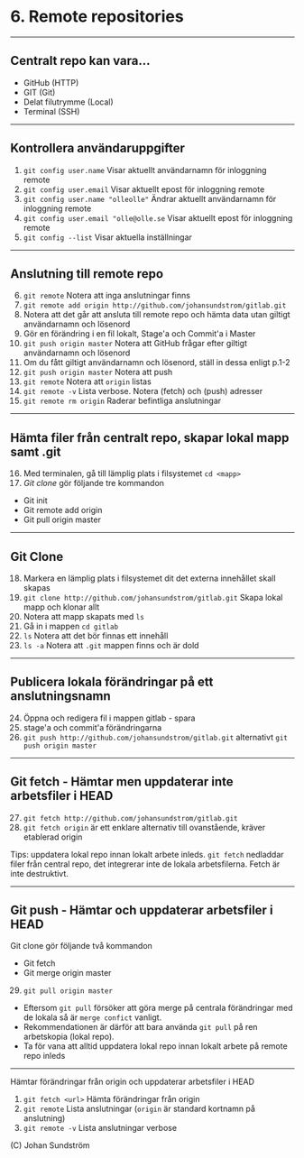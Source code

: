 # 6. Remote repositories

---

## Centralt repo kan vara...

* GitHub (HTTP)
* GIT (Git)
* Delat filutrymme (Local) 
* Terminal (SSH)

---

## Kontrollera användaruppgifter

1. `git config user.name` Visar aktuellt användarnamn för inloggning remote
2. `git config user.email` Visar aktuellt epost för inloggning remote
3. `git config user.name "olleolle"` Ändrar aktuellt användarnamn för inloggning remote
4. `git config user.email "olle@olle.se` Visar aktuellt epost för inloggning remote
5. `git config --list` Visar aktuella inställningar

---

## Anslutning till remote repo

6. `git remote` Notera att inga anslutningar finns
7. `git remote add origin http://github.com/johansundstrom/gitlab.git` 
8. Notera att det går att ansluta till remote repo och hämta data utan giltigt användarnamn och lösenord
9. Gör en förändring i en fil lokalt, Stage'a och Commit'a i Master
10. `git push origin master` Notera att GitHub frågar efter giltigt användarnamn och lösenord
11. Om du fått giltigt användarnamn och lösenord, ställ in dessa enligt p.1-2
12. `git push origin master` Notera att push 
13. `git remote` Notera att ```origin``` listas
14. `git remote -v` Lista verbose. Notera (fetch) och (push) adresser
15. `git remote rm origin` Raderar befintliga anslutningar

---

## Hämta filer från centralt repo, skapar lokal mapp samt .git 

16. Med terminalen, gå till lämplig plats i filsystemet `cd <mapp>`
17. _Git clone_ gör följande tre kommandon

* Git init
* Git remote add origin <url>
* Git pull origin master
  
---

## Git Clone

18.  Markera en lämplig plats i filsystemet dit det externa innehållet skall skapas
19.  `git clone http://github.com/johansundstrom/gitlab.git` Skapa lokal mapp och klonar allt
20.  Notera att mapp skapats med `ls`
21.  Gå in i mappen `cd gitlab`
22.  `ls` Notera att det bör finnas ett innehåll
23.  `ls -a` Notera att `.git` mappen finns och är dold
 
---

## Publicera lokala förändringar på ett anslutningsnamn

24. Öppna och redigera fil i mappen gitlab - spara
25. stage'a och commit'a förändringarna
26. `git push http://github.com/johansundstrom/gitlab.git` alternativt `git push origin master`

---

## Git fetch - Hämtar men uppdaterar inte arbetsfiler i HEAD

27. `git fetch http://github.com/johansundstrom/gitlab.git`
28. `git fetch origin` är ett enklare alternativ till ovanstående, kräver etablerad origin

Tips: uppdatera lokal repo innan lokalt arbete inleds. `git fetch` nedladdar filer från central repo, det integrerar inte de lokala arbetsfilerna. Fetch är inte destruktivt.

---

## Git push - Hämtar och uppdaterar arbetsfiler i HEAD

Git clone gör följande två kommandon

* Git fetch
* Git merge origin master
  
29.  `git pull origin master`

* Eftersom `git pull` försöker att göra merge på centrala förändringar med de lokala så är `merge confict` vanligt. 
* Rekommendationen är därför att bara använda `git pull` på ren arbetskopia (lokal repo).
* Ta för vana att alltid uppdatera lokal repo innan lokalt arbete på remote repo inleds

---

Hämtar förändringar från origin och uppdaterar arbetsfiler i HEAD

1.  ```git fetch <url>``` Hämta förändringar från origin
2.  ```git remote``` Lista anslutningar (```origin``` är standard kortnamn på anslutning)
3.  ```git remote -v``` Lista anslutningar verbose

(C) Johan Sundström